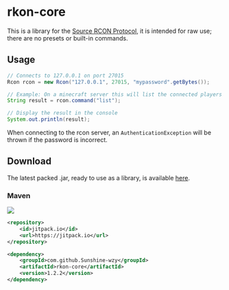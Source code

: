 # rkon-core

This is a library for the [Source RCON Protocol](https://developer.valvesoftware.com/wiki/Source_RCON_Protocol), it is intended for raw use; there are no presets or built-in commands.

## Usage
```java
// Connects to 127.0.0.1 on port 27015
Rcon rcon = new Rcon("127.0.0.1", 27015, "mypassword".getBytes());

// Example: On a minecraft server this will list the connected players
String result = rcon.command("list");

// Display the result in the console
System.out.println(result);
```
When connecting to the rcon server, an `AuthenticationException` will be thrown if the password is incorrect.

## Download
The latest packed .jar, ready to use as a library, is available [here](https://github.com/Kronos666/rkon-core/releases/latest).

### Maven 
[![](https://www.jitpack.io/v/Sunshine-wzy/rkon-core.svg)](https://www.jitpack.io/#Sunshine-wzy/rkon-core)
```xml
<repository>
    <id>jitpack.io</id>
    <url>https://jitpack.io</url>
</repository>

<dependency>
    <groupId>com.github.Sunshine-wzy</groupId>
    <artifactId>rkon-core</artifactId>
    <version>1.2.2</version>
</dependency>
```

